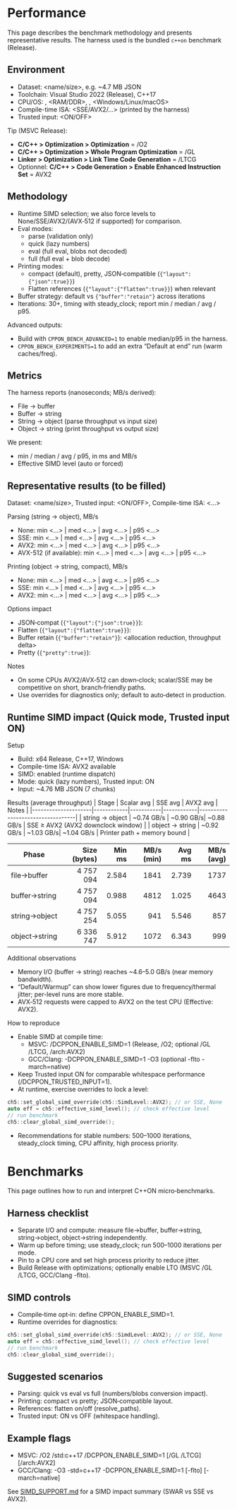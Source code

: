 # Performance

This page describes the benchmark methodology and presents representative results. The harness used is the bundled `c++on` benchmark (Release).

## Environment

- Dataset: <name/size>, e.g. ~4.7 MB JSON
- Toolchain: Visual Studio 2022 (Release), C++17
- CPU/OS: <CPU model>, <RAM/DDR>, <Storage>, <Windows/Linux/macOS>
- Compile-time ISA: <SSE/AVX2/...> (printed by the harness)
- Trusted input: <ON/OFF>

Tip (MSVC Release):
- __C/C++ > Optimization > Optimization__ = /O2
- __C/C++ > Optimization > Whole Program Optimization__ = /GL
- __Linker > Optimization > Link Time Code Generation__ = /LTCG
- Optionnel: __C/C++ > Code Generation > Enable Enhanced Instruction Set__ = AVX2

## Methodology

- Runtime SIMD selection; we also force levels to None/SSE/AVX2/(AVX‑512 if supported) for comparison.
- Eval modes:
  - parse (validation only)
  - quick (lazy numbers)
  - eval (full eval, blobs not decoded)
  - full (full eval + blob decode)
- Printing modes:
  - compact (default), pretty, JSON‑compatible (`{"layout":{"json":true}}`)
  - Flatten references (`{"layout":{"flatten":true}}`) when relevant
- Buffer strategy: default vs `{"buffer":"retain"}` across iterations
- Iterations: 30+, timing with steady_clock; report min / median / avg / p95.

Advanced outputs:
- Build with `CPPON_BENCH_ADVANCED=1` to enable median/p95 in the harness.
- `CPPON_BENCH_EXPERIMENTS=1` to add an extra “Default at end” run (warm caches/freq).

## Metrics

The harness reports (nanoseconds; MB/s derived):
- File → buffer
- Buffer → string
- String → object (parse throughput vs input size)
- Object → string (print throughput vs output size)

We present:
- min / median / avg / p95, in ms and MB/s
- Effective SIMD level (auto or forced)

## Representative results (to be filled)

Dataset: <name/size>, Trusted input: <ON/OFF>, Compile-time ISA: <...>

Parsing (string → object), MB/s
- None:   min <...> | med <...> | avg <...> | p95 <...>
- SSE:    min <...> | med <...> | avg <...> | p95 <...>
- AVX2:   min <...> | med <...> | avg <...> | p95 <...>
- AVX-512 (if available):   min <...> | med <...> | avg <...> | p95 <...>

Printing (object → string, compact), MB/s
- None:   min <...> | med <...> | avg <...> | p95 <...>
- SSE:    min <...> | med <...> | avg <...> | p95 <...>
- AVX2:   min <...> | med <...> | avg <...> | p95 <...>

Options impact
- JSON‑compat (`{"layout":{"json":true}}`): <delta vs compact>
- Flatten (`{"layout":{"flatten":true}}`): <delta when references present>
- Buffer retain (`{"buffer":"retain"}`): <allocation reduction, throughput delta>
- Pretty (`{"pretty":true}`): <delta vs compact>

Notes
- On some CPUs AVX2/AVX‑512 can down‑clock; scalar/SSE may be competitive on short, branch‑friendly paths.
- Use overrides for diagnostics only; default to auto‑detect in production.
## Runtime SIMD impact (Quick mode, Trusted input ON)

Setup
- Build: x64 Release, C++17, Windows
- Compile-time ISA: AVX2 available
- SIMD: enabled (runtime dispatch)
- Mode: quick (lazy numbers), Trusted input: ON
- Input: ~4.76 MB JSON (7 chunks)

Results (average throughput)
| Stage               | Scalar avg | SSE avg   | AVX2 avg   | Notes                            |
|---------------------|------------|-----------|------------|----------------------------------|
| string → object     | ~0.74 GB/s | ~0.90 GB/s| ~0.88 GB/s | SSE ≥ AVX2 (AVX2 downclock window) |
| object → string     | ~0.92 GB/s | ~1.03 GB/s| ~1.04 GB/s | Printer path + memory bound |

| Phase              | Size (bytes) | Min ms | MB/s (min) | Avg ms | MB/s (avg) |
|--------------------|-------------:|-------:|-----------:|-------:|-----------:|
| file→buffer        | 4 757 094    | 2.584  | 1841       | 2.739  | 1737       |
| buffer→string      | 4 757 094    | 0.988  | 4812       | 1.025  | 4643       |
| string→object      | 4 757 254    | 5.055  | 941        | 5.546  | 857        |
| object→string      | 6 336 747    | 5.912  | 1072       | 6.343  | 999        |

Additional observations
- Memory I/O (buffer → string) reaches ~4.6–5.0 GB/s (near memory bandwidth).
- “Default/Warmup” can show lower figures due to frequency/thermal jitter; per-level runs are more stable.
- AVX‑512 requests were capped to AVX2 on the test CPU (Effective: AVX2).

How to reproduce
- Enable SIMD at compile time:
  - MSVC: /DCPPON_ENABLE_SIMD=1 (Release, /O2; optional /GL /LTCG, /arch:AVX2)
  - GCC/Clang: -DCPPON_ENABLE_SIMD=1 -O3 (optional -flto -march=native)
- Keep Trusted input ON for comparable whitespace performance (/DCPPON_TRUSTED_INPUT=1).
- At runtime, exercise overrides to lock a level:

```cpp
ch5::set_global_simd_override(ch5::SimdLevel::AVX2); // or SSE, None
auto eff = ch5::effective_simd_level(); // check effective level
// run benchmark
ch5::clear_global_simd_override();
```

- Recommendations for stable numbers: 500–1000 iterations, steady_clock timing, CPU affinity, high process priority.

# Benchmarks

This page outlines how to run and interpret C++ON micro‑benchmarks.

## Harness checklist
- Separate I/O and compute: measure file→buffer, buffer→string, string→object, object→string independently.
- Warm up before timing; use steady_clock; run 500–1000 iterations per mode.
- Pin to a CPU core and set high process priority to reduce jitter.
- Build Release with optimizations; optionally enable LTO (MSVC /GL /LTCG, GCC/Clang -flto).

## SIMD controls
- Compile‑time opt‑in: define CPPON_ENABLE_SIMD=1.
- Runtime overrides for diagnostics:

```cpp
ch5::set_global_simd_override(ch5::SimdLevel::AVX2); // or SSE, None
auto eff = ch5::effective_simd_level(); // check effective level
// run benchmark
ch5::clear_global_simd_override();
```

## Suggested scenarios
- Parsing: quick vs eval vs full (numbers/blobs conversion impact).
- Printing: compact vs pretty; JSON‑compatible layout.
- References: flatten on/off (resolve_paths).
- Trusted input: ON vs OFF (whitespace handling).

## Example flags
- MSVC: /O2 /std:c++17 /DCPPON_ENABLE_SIMD=1 [/GL /LTCG] [/arch:AVX2]
- GCC/Clang: -O3 -std=c++17 -DCPPON_ENABLE_SIMD=1 [-flto] [-march=native]

See [SIMD_SUPPORT.md](SIMD_SUPPORT.md) for a SIMD impact summary (SWAR vs SSE vs AVX2).